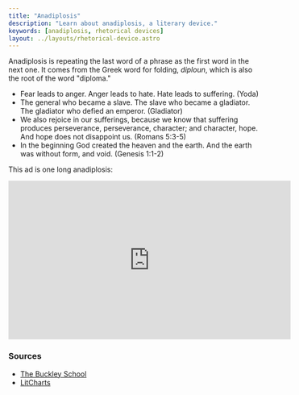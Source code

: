 ```yaml
---
title: "Anadiplosis"
description: "Learn about anadiplosis, a literary device."
keywords: [anadiplosis, rhetorical devices]
layout: ../layouts/rhetorical-device.astro
---
```


Anadiplosis is repeating the last word of a phrase as the first word in the next one. It comes from the Greek word for folding, _diploun_, which is also the root of the word "diploma."

- Fear leads to anger. Anger leads to hate. Hate leads to suffering. (Yoda)
- The general who became a slave. The slave who became a gladiator. The gladiator who defied an emperor. (Gladiator)
- We also rejoice in our sufferings, because we know that suffering produces perseverance, perseverance, character; and character, hope. And hope does not disappoint us. (Romans 5:3-5)
- In the beginning God created the heaven and the earth. And the earth was without form, and void. (Genesis 1:1-2)

This ad is one long anadiplosis:

<iframe width="560" height="315" src="https://www.youtube.com/embed/kIv3m2gMgUU" frameborder="0" allow="accelerometer; autoplay; clipboard-write; encrypted-media; gyroscope; picture-in-picture" allowfullscreen></iframe>

### Sources

- [The Buckley School](https://www.buckleyschool.com/magazine/articles/rhetorical-device-of-the-month-anadiplosis/)
- [LitCharts](https://www.litcharts.com/literary-devices-and-terms/anadiplosis)
